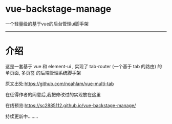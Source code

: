 # vue-backstage-manage
一个轻量级的基于vue的后台管理ui脚手架

-------------------------------------------------------------------------------

# 介绍
这是一套基于 vue 和 element-ui , 实现了 tab-router (一个基于 tab 的路由) 的 单页面, 多页签 的后端管理系统脚手架

原文出处:https://github.com/noahlam/vue-multi-tab<br/>

在征得作者的同意后,我把修改过的实现放在这里

在线预览:https://sc2885112.github.io/vue-backstage-manage/

持续更新中........


